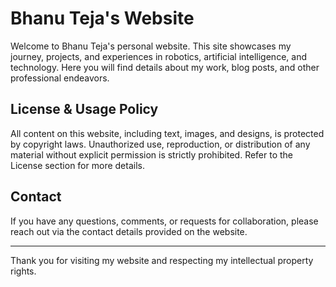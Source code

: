 # **Bhanu Teja's Website**

Welcome to Bhanu Teja's personal website. This site showcases my journey, projects, and experiences in robotics, artificial intelligence, and technology. Here you will find details about my work, blog posts, and other professional endeavors.

## License & Usage Policy

All content on this website, including text, images, and designs, is protected by copyright laws. Unauthorized use, reproduction, or distribution of any material without explicit permission is strictly prohibited. Refer to the License section for more details.

## Contact

If you have any questions, comments, or requests for collaboration, please reach out via the contact details provided on the website.

---

Thank you for visiting my website and respecting my intellectual property rights.
